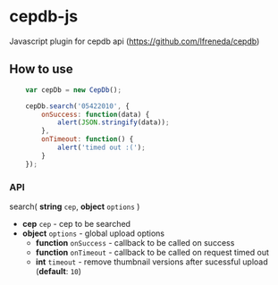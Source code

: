 # cepdb-js
Javascript plugin for cepdb api (https://github.com/lfreneda/cepdb)

## How to use

```javascript
    var cepDb = new CepDb();

    cepDb.search('05422010', {
        onSuccess: function(data) {
            alert(JSON.stringify(data));
        },
        onTimeout: function() {
            alert('timed out :(');
        }
    });
```

### API
 
 search( **string** `cep`, **object** `options` )
 
 * **cep** `cep` - cep to be searched
 * **object** `options` - global upload options
   * **function** `onSuccess` - callback to be called on success 
   * **function** `onTimeout` - callback to be called on request timed out 
   * **int** `timeout` - remove thumbnail versions after sucessful upload (**default**: `10`)
